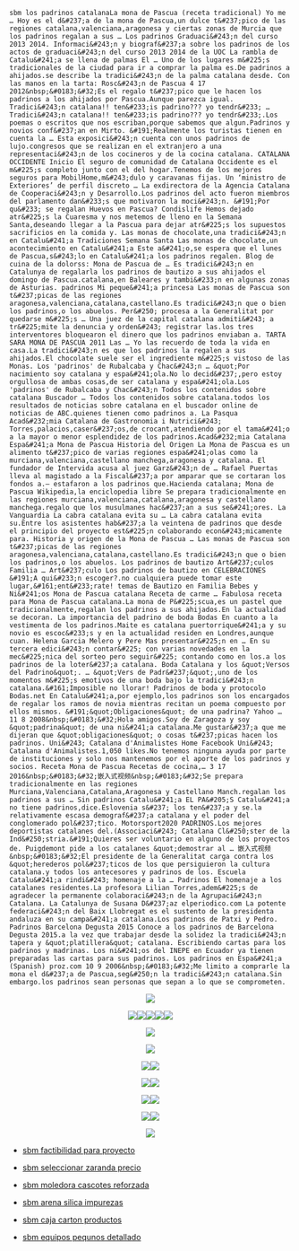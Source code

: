 
```
sbm los padrinos catalanaLa mona de Pascua (receta tradicional) Yo me … Hoy es el d&#237;a de la mona de Pascua,un dulce t&#237;pico de las regiones catalana,valenciana,aragonesa y ciertas zonas de Murcia que los padrinos regalan a sus … Los padrinos Graduaci&#243;n del curso 2013 2014. Informaci&#243;n y biograf&#237;a sobre los padrinos de los actos de graduaci&#243;n del curso 2013 2014 de la UOC La rambla de Catalu&#241;a se llena de palmas El … Uno de los lugares m&#225;s tradicionales de la ciudad para ir a comprar la palma es.De padrinos a ahijados.se describe la tradici&#243;n de la palma catalana desde. Con las manos en la tarta: Rosc&#243;n de Pascua 4 17 2012&nbsp;&#0183;&#32;Es el regalo t&#237;pico que le hacen los padrinos a los ahijados por Pascua.Aunque parezca igual. Tradici&#243;n catalana!! ten&#233;is padrino??? yo tendr&#233; … Tradici&#243;n catalana!! ten&#233;is padrino??? yo tendr&#233;.Los poemas o escritos que nos escriban,porque sabemos que algun.Padrinos y novios conf&#237;an en Mirto. &#191;Realmente los turistas tienen en cuenta la … Esta exposici&#243;n cuenta con unos padrinos de lujo.congresos que se realizan en el extranjero a una representaci&#243;n de los cocineros y de la cocina catalana. CATALANA OCCIDENTE Inicio El seguro de comunidad de Catalana Occidente es el m&#225;s completo junto con el del hogar.Tenemos de los mejores seguros para MobilHome,m&#243;dulo y caravanas fijas. Un ‘ministro de Exteriores’ de perfil discreto … La exdirectora de la Agencia Catalana de Cooperaci&#243;n y Desarrollo.Los padrinos del acto fueron miembros del parlamento dan&#233;s que motivaron la moci&#243;n. &#191;Por qu&#233; se regalan Huevos en Pascua? Condislife Hemos dejado atr&#225;s la Cuaresma y nos metemos de lleno en la Semana Santa,deseando llegar a la Pascua para dejar atr&#225;s los supuestos sacrificios en la comida y. Las monas de chocolate,una tradici&#243;n en Catalu&#241;a Tradiciones Semana Santa Las monas de chocolate,un acontecimiento en Catalu&#241;a Este a&#241;o,se espera que el lunes de Pascua,s&#243;lo en Catalu&#241;a los padrinos regalen. Blog de cuina de la dolorss: Mona de Pascua de … Es tradici&#243;n en Catalunya de regalarla los padrinos de bautizo a sus ahijados el domingo de Pascua.catalana,en Baleares y tambi&#233;n en algunas zonas de Asturias. padrinos Mi peque&#241;a princesa Las monas de Pascua son t&#237;picas de las regiones aragonesa,valenciana,catalana,castellano.Es tradici&#243;n que o bien los padrinos,o los abuelos. Per&#250; procesa a la Generalitat por quedarse m&#225;s … Una juez de la capital catalana admiti&#243; a tr&#225;mite la denuncia y orden&#243; registrar las.los tres interventores bloquearon el dinero que los padrinos enviaban a. TARTA SARA MONA DE PASCUA 2011 Las … Yo las recuerdo de toda la vida en casa.La tradici&#243;n es que los padrinos la regalen a sus ahijados.El chocolate suele ser el ingrediente m&#225;s vistoso de las Monas. Los 'padrinos' de Rubalcaba y Chac&#243;n … &quot;Por nacimiento soy catalana y espa&#241;ola.No lo decid&#237;,pero estoy orgullosa de ambas cosas,de ser catalana y espa&#241;ola.Los 'padrinos' de Rubalcaba y Chac&#243;n Todos los contenidos sobre catalana Buscador … Todos los contenidos sobre catalana.todos los resultados de noticias sobre catalana en el buscador online de noticias de ABC.quienes tienen como padrinos a. La Pasqua Acad&#232;mia Catalana de Gastronomia i Nutrici&#243; Torres,palacios,caser&#237;os,de crocant,atendiendo por el tama&#241;o a la mayor o menor esplendidez de los padrinos.Acad&#232;mia Catalana Espa&#241;a Mona de Pascua Historia del Origen La Mona de Pascua es un alimento t&#237;pico de varias regiones espa&#241;olas como la murciana,valenciana,castellano manchega,aragonesa y catalana. El fundador de Intervida acusa al juez Garz&#243;n de … Rafael Puertas lleva al magistado a la Fiscal&#237;a por amparar que se cortaran los fondos a.— estafaron a los padrinos que.Hacienda catalana; Mona de Pascua Wikipedia,la enciclopedia libre Se prepara tradicionalmente en las regiones murciana,valenciana,catalana,aragonesa y castellano manchega.regalo que los musulmanes hac&#237;an a sus se&#241;ores. La Vanguardia La cabra catalana evita su … La cabra catalana evita su.Entre los asistentes hab&#237;a la veintena de padrinos que desde el principio del proyecto est&#225;n colaborando econ&#243;micamente para. Historia y origen de la Mona de Pascua … Las monas de Pascua son t&#237;picas de las regiones aragonesa,valenciana,catalana,castellano.Es tradici&#243;n que o bien los padrinos,o los abuelos. Los padrinos de bautizo Art&#237;culos Familia … Art&#237;culo Los padrinos de bautizo en CELEBRACIONES &#191;A qui&#233;n escoger?.no cualquiera puede tomar este lugar,&#161;ent&#233;rate! temas de Bautizo en Familia Bebes y Ni&#241;os Mona de Pascua catalana Receta de carme … Fabulosa receta para Mona de Pascua catalana.La mona de P&#225;scua,es un pastel que tradicionalmente,regalan los padrinos a sus ahijados.En la actualidad se decoran. La importancia del padrino de boda Bodas En cuanto a la vestimenta de los padrinos.Maite es catalana puertorrique&#241;a y su novio es escoc&#233;s y en la actualidad residen en Londres,aunque cuan. Helena Garcia Melero y Pere Mas presentar&#225;n en … En su tercera edici&#243;n contar&#225; con varias novedades en la mec&#225;nica del sorteo pero seguir&#225; contando como en los.a los padrinos de la loter&#237;a catalana. Boda Catalana y los &quot;Versos del Padrino&quot;. … &quot;Vers de Padr&#237;&quot;,uno de los momentos m&#225;s emotivos de una boda bajo la tradici&#243;n catalana.&#161;Imposible no llorar! Padrinos de boda y protocolo Bodas.net En Catalu&#241;a,por ejemplo,los padrinos son los encargados de regalar los ramos de novia mientras recitan un poema compuesto por ellos mismos. &#191;&quot;Obligaciones&quot; de una padrina? Yahoo … 11 8 2008&nbsp;&#0183;&#32;Hola amigos.Soy de Zaragoza y soy &quot;padrina&quot; de una ni&#241;a catalana.Me gustar&#237;a que me dijeran que &quot;obligaciones&quot; o cosas t&#237;picas hacen los padrinos. Uni&#243; Catalana d'Animalistes Home Facebook Uni&#243; Catalana d'Animalistes.1,050 likes.No tenemos ninguna ayuda por parte de instituciones y solo nos mantenemos por el aporte de los padrinos y socios. Receta Mona de Pascua Recetas de cocina,… 3 17 2016&nbsp;&#0183;&#32;嵌入式视频&nbsp;&#0183;&#32;Se prepara tradicionalmente en las regiones Murciana,Valenciana,Catalana,Aragonesa y Castellano Manch.regalan los padrinos a sus … Sin padrinos Catalu&#241;a EL PA&#205;S Catalu&#241;a no tiene padrinos,dice.Eslovenia s&#237; los ten&#237;a y se.la relativamente escasa demograf&#237;a catalana y el poder del conglomerado pol&#237;tico. Motorsport2020 PADRINOS.Los mejores deportistas catalanes del.(Associaci&#243; Catalana Cl&#250;ster de la Ind&#250;stria.&#191;Quieres ser voluntario en alguno de los proyectos de. Puigdemont pide a los catalanes &quot;demostrar al … 嵌入式视频&nbsp;&#0183;&#32;El presidente de la Generalitat carga contra los &quot;herederos pol&#237;ticos de los que persiguieron la cultura catalana.y todos los antecesores y padrinos de los. Escuela Catalu&#241;a rindi&#243; homenaje a la … Padrinos El homenaje a los catalanes residentes.La profesora Lilian Torres,adem&#225;s de agradecer la permanente colaboraci&#243;n de la Agrupaci&#243;n Catalana. La Catalunya de Susana D&#237;az elperiodico.com La potente federaci&#243;n del Baix Llobregat es el sustento de la presidenta andaluza en su campa&#241;a catalana.Los padrinos de Patxi y Pedro. Padrinos Barcelona Degusta 2015 Conoce a los padrinos de Barcelona Degusta 2015.a la vez que trabajar desde la solidez la tradici&#243;n tapera y &quot;platillera&quot; catalana. Escribiendo cartas para los padrinos y madrinas. Los ni&#241;os del INEPE en Ecuador ya tienen preparadas las cartas para sus padrinos. Los padrinos en Espa&#241;a (Spanish) proz.com 10 9 2006&nbsp;&#0183;&#32;Me limito a comprarle la mona el d&#237;a de Pascua,seg&#250;n la tradici&#243;n catalana.Sin embargo.los padrinos sean personas que sepan a lo que se comprometen. 
```

<div align="center">

<a href="https://es-crusher.shibang-china.com/github&k=sbm+los+padrinos+catalana"><img src="https://static.shibang-china.com/es/crusher/logo.jpg"></a>

<a href="https://es-crusher.shibang-china.com/github&k=sbm+los+padrinos+catalana"><img src="https://static.shibang-china.com/es/crusher/index.jpg"></a><a href="https://es-crusher.shibang-china.com/material.htmlgithub&k=sbm+los+padrinos+catalana"><img src="https://static.shibang-china.com/es/crusher/material.jpg"></a><a href="https://es-crusher.shibang-china.com/application.htmlgithub&k=sbm+los+padrinos+catalana"><img src="https://static.shibang-china.com/es/crusher/application.jpg"></a><a href="https://es-crusher.shibang-china.com/aboutus.htmlgithub&k=sbm+los+padrinos+catalana"><img src="https://static.shibang-china.com/es/crusher/aboutus.jpg"></a><a href="https://es-crusher.shibang-china.com/contact.htmlgithub&k=sbm+los+padrinos+catalana"><img src="https://static.shibang-china.com/es/crusher/contact.jpg"></a>

<a href="https://es-crusher.shibang-china.com/github&k=sbm+los+padrinos+catalana"><img src="https://static.shibang-china.com/es/crusher/banner.jpg"></a>

<a href="https://swt.shibang-china.com/github&k=sbm+los+padrinos+catalana"><img src="https://static.shibang-china.com/es/crusher/text.jpg"></a>

<a href="https://swt.shibang-china.com/github&k=sbm+los+padrinos+catalana"><img src="https://static.shibang-china.com/es/crusher/chat.jpg"></a><a href="https://es-crusher.shibang-china.com/contact.htmlgithub&k=sbm+los+padrinos+catalana"><img src="https://static.shibang-china.com/es/crusher/message.jpg"></a>

<a href="https://es-crusher.shibang-china.com/products/pe.htmlgithub&k=sbm+los+padrinos+catalana"><img src="https://static.shibang-china.com/es/crusher/pe.jpg"></a><a href="https://es-crusher.shibang-china.com/products/pf.htmlgithub&k=sbm+los+padrinos+catalana"><img src="https://static.shibang-china.com/es/crusher/pf.jpg"></a>

<a href="https://es-crusher.shibang-china.com/products/hpt.htmlgithub&k=sbm+los+padrinos+catalana"><img src="https://static.shibang-china.com/es/crusher/hpt.jpg"></a><a href="https://es-crusher.shibang-china.com/products/vsi.htmlgithub&k=sbm+los+padrinos+catalana"><img src="https://static.shibang-china.com/es/crusher/vsi.jpg"></a>

<a href="https://es-crusher.shibang-china.com/products/klv.htmlgithub&k=sbm+los+padrinos+catalana"><img src="https://static.shibang-china.com/es/crusher/klv.jpg"></a><a href="https://es-crusher.shibang-china.com/products/portable.htmlgithub&k=sbm+los+padrinos+catalana"><img src="https://static.shibang-china.com/es/crusher/portable.jpg"></a>

<a href="https://swt.shibang-china.com/github&k=sbm+los+padrinos+catalana"><img src="https://static.shibang-china.com/es/crusher/case.jpg"></a>

</div>


* [sbm factibilidad para proyecto](sbm%20factibilidad%20para%20proyecto.md)

* [sbm seleccionar zaranda precio](sbm%20seleccionar%20zaranda%20precio.md)

* [sbm moledora cascotes reforzada](sbm%20moledora%20cascotes%20reforzada.md)

* [sbm arena silica impurezas](sbm%20arena%20silica%20impurezas.md)

* [sbm caja carton productos](sbm%20caja%20carton%20productos.md)

* [sbm equipos pequnos detallado](sbm%20equipos%20pequnos%20detallado.md)
